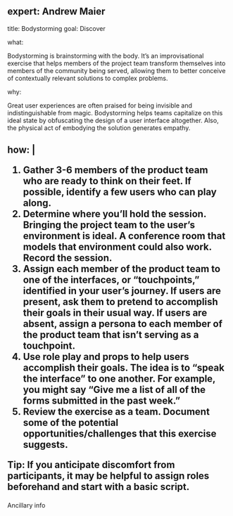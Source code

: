 expert: Andrew Maier
---
title: Bodystorming
goal: Discover

what: <p>Bodystorming is brainstorming with the body. It’s an improvisational exercise that helps members of the project team transform themselves into members of the community being served, allowing them to better conceive of contextually relevant solutions to complex problems.</p>

why: <p>Great user experiences are often praised for being invisible and indistinguishable from magic. Bodystorming helps teams capitalize on this ideal state by obfuscating the design of a user interface altogether. Also, the physical act of embodying the solution generates empathy.</p>

how: |
    <ol>
      <li>Gather 3-6 members of the product team who are ready to think on their feet. If possible, identify a few users who can play along.</li>
      <li>Determine where you’ll hold the session. Bringing the project team to the user’s environment is ideal. A conference room that models that environment could also work. Record the session.</li>
      <li>Assign each member of the product team to one of the interfaces, or “touchpoints,” identified in your user’s journey. If users are present, ask them to pretend to accomplish their goals in their usual way. If users are absent, assign a persona to each member of the product team that isn’t serving as a touchpoint.</li>
      <li>Use role play and props to help users accomplish their goals. The idea is to “speak the interface” to one another. For example, you might say “Give me a list of all of the forms submitted in the past week.”</li>
      <li>Review the exercise as a team. Document some of the potential opportunities/challenges that this exercise suggests.</li>
    </ol>
    <p>Tip: If you anticipate discomfort from participants, it may be helpful to assign roles beforehand and start with a basic script.</p>
---

Ancillary info